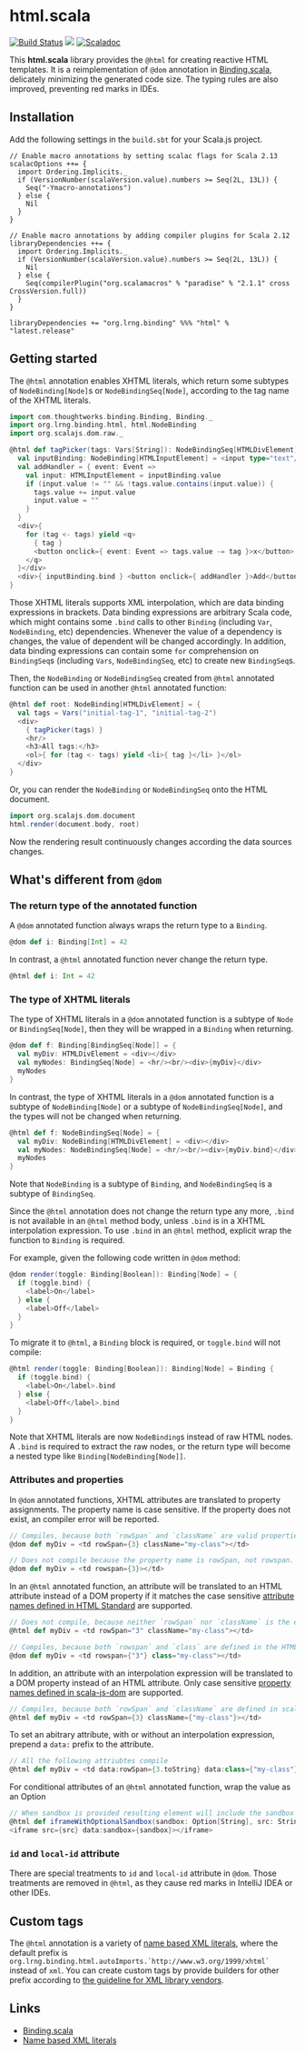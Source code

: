 # html.scala

[![Build Status](https://travis-ci.org/GlasslabGames/html.scala.svg?branch=master)](https://travis-ci.org/GlasslabGames/html.scala)
<a href="https://search.maven.org/search?q=g:org.lrng.binding%20a:html_*"><img src="https://img.shields.io/maven-central/v/org.lrng.binding/html_sjs0.6_2.13.svg?label=libraryDependencies+%2B=+%22org.lrng.binding%22+%25%25%25+%22html%22+%25"/></a>
[![Scaladoc](https://javadoc.io/badge/org.lrng.binding/html_sjs0.6_2.13.svg?label=Scaladoc)](https://javadoc.io/page/org.lrng.binding/html_sjs0.6_2.13/latest/org/lrng/binding/html.html)


This **html.scala** library provides the `@html` for creating reactive HTML templates. It is a reimplementation of `@dom` annotation in [Binding.scala](https://github.com/ThoughtWorksInc/Binding.scala), delicately minimizing the generated code size. The typing rules are also improved, preventing red marks in IDEs.

## Installation

Add the following settings in the `build.sbt` for your Scala.js project.
```
// Enable macro annotations by setting scalac flags for Scala 2.13
scalacOptions ++= {
  import Ordering.Implicits._
  if (VersionNumber(scalaVersion.value).numbers >= Seq(2L, 13L)) {
    Seq("-Ymacro-annotations")
  } else {
    Nil
  }
}

// Enable macro annotations by adding compiler plugins for Scala 2.12
libraryDependencies ++= {
  import Ordering.Implicits._
  if (VersionNumber(scalaVersion.value).numbers >= Seq(2L, 13L)) {
    Nil
  } else {
    Seq(compilerPlugin("org.scalamacros" % "paradise" % "2.1.1" cross CrossVersion.full))
  }
}

libraryDependencies += "org.lrng.binding" %%% "html" % "latest.release"
```

## Getting started

The `@html` annotation enables XHTML literals, which return some subtypes of `NodeBinding[Node]`s or `NodeBindingSeq[Node]`, according to the tag name of the XHTML literals.

``` scala
import com.thoughtworks.binding.Binding, Binding._
import org.lrng.binding.html, html.NodeBinding
import org.scalajs.dom.raw._

@html def tagPicker(tags: Vars[String]): NodeBindingSeq[HTMLDivElement] = {
  val inputBinding: NodeBinding[HTMLInputElement] = <input type="text"/>
  val addHandler = { event: Event =>
    val input: HTMLInputElement = inputBinding.value
    if (input.value != "" && !tags.value.contains(input.value)) {
      tags.value += input.value
      input.value = ""
    }
  }
  <div>{
    for (tag <- tags) yield <q>
      { tag }
      <button onclick={ event: Event => tags.value -= tag }>x</button>
    </q>
  }</div>
  <div>{ inputBinding.bind } <button onclick={ addHandler }>Add</button></div>
}
```

Those XHTML literals supports XML interpolation, which are data binding expressions in brackets. Data binding expressions are arbitrary Scala code, which might contains some `.bind` calls to other `Binding` (including `Var`, `NodeBinding`, etc) dependencies. Whenever the value of a dependency is changes, the value of dependent will be changed accordingly. In addition, data binding expressions can contain some `for` comprehension on `BindingSeq`s (including `Vars`, `NodeBindingSeq`, etc) to create new `BindingSeq`s.

Then, the `NodeBinding` or `NodeBindingSeq` created from `@html` annotated function can be used in another `@html` annotated function:

``` scala
@html def root: NodeBinding[HTMLDivElement] = {
  val tags = Vars("initial-tag-1", "initial-tag-2")
  <div>
    { tagPicker(tags) }
    <hr/>
    <h3>All tags:</h3>
    <ol>{ for (tag <- tags) yield <li>{ tag }</li> }</ol>
  </div>
}
```

Or, you can render the `NodeBinding` or `NodeBindingSeq` onto the HTML document.

``` scala
import org.scalajs.dom.document
html.render(document.body, root)
```

Now the rendering result continuously changes according the data sources changes.

## What's different from `@dom`

### The return type of the annotated function

A `@dom` annotated function always wraps the return type to a `Binding`.

``` scala
@dom def i: Binding[Int] = 42
```

In contrast, a `@html` annotated function never change the return type.

``` scala
@html def i: Int = 42
```

### The type of XHTML literals

The type of XHTML literals in a `@dom` annotated function is a subtype of `Node` or `BindingSeq[Node]`, then they will be wrapped in a `Binding` when returning.

``` scala
@dom def f: Binding[BindingSeq[Node]] = {
  val myDiv: HTMLDivElement = <div></div>
  val myNodes: BindingSeq[Node] = <hr/><br/><div>{myDiv}</div>
  myNodes
}
```

In contrast, the type of XHTML literals in a `@dom` annotated function is a subtype of `NodeBinding[Node]` or a subtype of `NodeBindingSeq[Node]`, and the types will not be changed when returning.

``` scala
@html def f: NodeBindingSeq[Node] = {
  val myDiv: NodeBinding[HTMLDivElement] = <div></div>
  val myNodes: NodeBindingSeq[Node] = <hr/><br/><div>{myDiv.bind}</div>
  myNodes
}
```

Note that `NodeBinding` is a subtype of `Binding`, and `NodeBindingSeq` is a subtype of `BindingSeq`.

Since the `@html` annotation does not change the return type any more, `.bind` is not available in an `@html` method body, unless `.bind` is in a XHTML interpolation expression. To use `.bind` in an `@html` method, explicit wrap the function to `Binding` is required.

For example, given the following code written in `@dom` method:

``` scala
@dom render(toggle: Binding[Boolean]): Binding[Node] = {
  if (toggle.bind) {
    <label>On</label>
  } else {
    <label>Off</label>
  }
}
```

To migrate it to `@html`, a `Binding` block is required, or `toggle.bind` will not compile:

``` scala
@html render(toggle: Binding[Boolean]): Binding[Node] = Binding {
  if (toggle.bind) {
    <label>On</label>.bind
  } else {
    <label>Off</label>.bind
  }
}
```

Note that XHTML literals are now `NodeBinding`s instead of raw HTML nodes. A `.bind` is required to extract the raw nodes, or the return type will become a nested type like `Binding[NodeBinding[Node]]`.

### Attributes and properties

In `@dom` annotated functions, XHTML attributes are translated to property assignments. The property name is case sensitive. If the property does not exist, an compiler error will be reported.

``` scala
// Compiles, because both `rowSpan` and `className` are valid properties
@dom def myDiv = <td rowSpan={3} className="my-class"></td>
```

``` scala
// Does not compile because the property name is rowSpan, not rowspan.
@dom def myDiv = <td rowspan={3}></td>
```

In an `@html` annotated function, an attribute will be translated to an HTML attribute instead of a DOM property if it matches the case sensitive [attribute names defined in HTML Standard](https://html.spec.whatwg.org/multipage/indices.html#attributes-3) are supported.

``` scala
// Does not compile, because neither `rowSpan` nor `className` is the exact attribute name defined in the HTML Standard.
@html def myDiv = <td rowSpan="3" className="my-class"></td>
```

``` scala
// Compiles, because both `rowspan` and `class` are defined in the HTML Standard.
@dom def myDiv = <td rowspan={"3"} class="my-class"></td>
```

In addition, an attribute with an interpolation expression will be translated to a DOM property instead of an HTML attribute. Only case sensitive [property names defined in scala-js-dom](https://www.scala-js.org/api/scalajs-dom/0.9.5/) are supported.


``` scala
// Compiles, because both `rowSpan` and `className` are defined in scala-js-dom.
@html def myDiv = <td rowSpan={3} className={"my-class"}></td>
```

To set an abitrary attribute, with or without an interpolation expression, prepend a `data:` prefix to the attribute.

``` scala
// All the following attriubtes compile
@html def myDiv = <td data:rowSpan={3.toString} data:class={"my-class"} data:custom-attribute-1="constant-value" data:custom-attribute-2={math.random.toString}></td>
```

For conditional attributes of an `@html` annotated function, wrap the value as an Option
``` scala
// When sandbox is provided resulting element will include the sandbox attribute, i.e. <iframe src="..." sandbox="..."></iframe>, otherwise it is omitted, <iframe src="..."></iframe>
@html def iframeWithOptionalSandbox(sandbox: Option[String], src: String) = 
<iframe src={src} data:sandbox={sandbox}></iframe>
```

### `id` and `local-id` attribute

There are special treatments to `id` and `local-id` attribute in `@dom`. Those treatments are removed in `@html`, as they cause red marks in IntelliJ IDEA or other IDEs.

## Custom tags

The `@html` annotation is a variety of [name based XML literals](https://github.com/GlasslabGames/nameBasedXml.scala), where the default prefix is ``org.lrng.binding.html.autoImports.`http://www.w3.org/1999/xhtml` `` instead of `xml`. You can create custom tags by provide builders for other prefix according to [the guideline for XML library vendors](https://github.com/GlasslabGames/nameBasedXml.scala#xml-library-vendors).

## Links

* [Binding.scala](https://github.com/ThoughtWorksInc/Binding.scala/)
* [Name based XML literals](https://github.com/GlasslabGames/nameBasedXml.scala)
